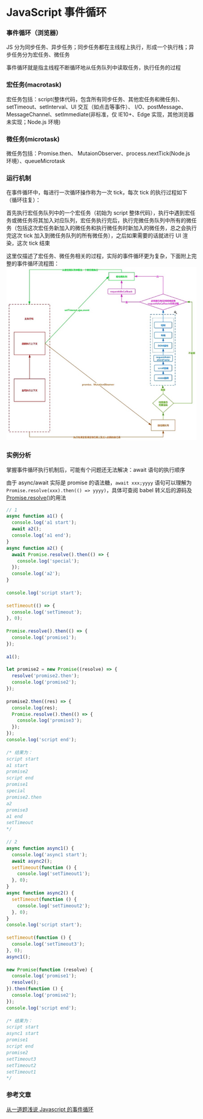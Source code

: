 # JavaScript 事件循环

### 事件循环（浏览器）

JS 分为同步任务、异步任务；同步任务都在主线程上执行，形成一个执行栈；异步任务分为宏任务、微任务

事件循环就是指主线程不断循环地从任务队列中读取任务，执行任务的过程

### 宏任务(macrotask)

宏任务包括：script(整体代码，包含所有同步任务、其他宏任务和微任务)、setTimeout、setInterval、UI 交互（如点击等事件）、 I/O、postMessage、 MessageChannel、setImmediate(非标准，仅 IE10+、Edge 实现，其他浏览器未实现；Node.js 环境)

### 微任务(microtask)

微任务包括：Promise.then、 MutaionObserver、process.nextTick(Node.js 环境）、queueMicrotask

### 运行机制

在事件循环中，每进行一次循环操作称为一次 tick，每次 tick 的执行过程如下（循环往复）：

首先执行宏任务队列中的一个宏任务（初始为 script 整体代码），执行中遇到宏任务或微任务将其加入对应队列，宏任务执行完后，执行完微任务队列中所有的微任务（包括这次宏任务新加入的微任务和执行微任务时新加入的微任务，总之会执行完这次 tick 加入到微任务队列的所有微任务），之后如果需要的话就进行 UI 渲染，这次 tick 结束

这里仅描述了宏任务、微任务相关的过程，实际的事件循环更为复杂，下面附上完整的事件循环流程图：
![eventloop](../Images/eventloop.jpg)

### 实例分析

掌握事件循环执行机制后，可能有个问题还无法解决：await 语句的执行顺序

由于 async/await 实际是 promise 的语法糖，`await xxx;yyyy` 语句可以理解为 `Promise.resolve(xxx).then(() => yyyy)`，具体可查阅 babel 转义后的源码及 [Promise.resolve()](http://es6.ruanyifeng.com/#docs/promise#Promise-resolve)的用法

```js
// 1
async function a1() {
  console.log('a1 start');
  await a2();
  console.log('a1 end');
}
async function a2() {
  await Promise.resolve().then(() => {
    console.log('special');
  });
  console.log('a2');
}

console.log('script start');

setTimeout(() => {
  console.log('setTimeout');
}, 0);

Promise.resolve().then(() => {
  console.log('promise1');
});

a1();

let promise2 = new Promise((resolve) => {
  resolve('promise2.then');
  console.log('promise2');
});

promise2.then((res) => {
  console.log(res);
  Promise.resolve().then(() => {
    console.log('promise3');
  });
});
console.log('script end');

/* 结果为：
script start
a1 start
promise2
script end
promise1
special
promise2.then
a2
promise3
a1 end
setTimeout
*/

// 2
async function async1() {
  console.log('async1 start');
  await async2();
  setTimeout(function () {
    console.log('setTimeout1');
  }, 0);
}
async function async2() {
  setTimeout(function () {
    console.log('setTimeout2');
  }, 0);
}
console.log('script start');

setTimeout(function () {
  console.log('setTimeout3');
}, 0);
async1();

new Promise(function (resolve) {
  console.log('promise1');
  resolve();
}).then(function () {
  console.log('promise2');
});
console.log('script end');

/* 结果为：
script start
async1 start
promise1
script end
promise2
setTimeout3
setTimeout2
setTimeout1
*/
```

### 参考文章

[从一道题浅说 Javascript 的事件循环](https://github.com/Advanced-Frontend/Daily-Interview-Question/issues/7)
